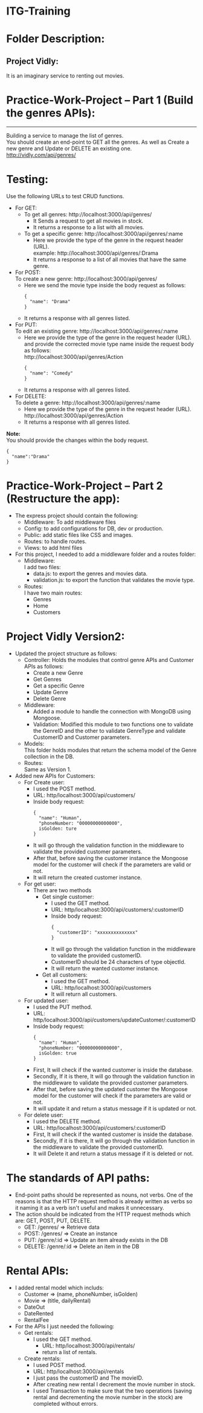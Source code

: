 # ITG-Training

# Folder Description:

## Project Vidly:  
It is an imaginary service to renting out movies.

# Practice-Work-Project – Part 1 (Build the genres APIs):
---

Building a service to manage the list of genres.  
You should create an end-point to GET all the genres. As well as Create a new genre and Update or DELETE an existing one.  
http://vidly.com/api/genres/

# Testing:

Use the following URLs to test CRUD functions.

- For GET:  
  - To get all genres: http://localhost:3000/api/genres/
    - It Sends a request to get all movies in stock. 
    - It returns a response to a list with all movies.
  - To get a specific genre: http://localhost:3000/api/genres/:name
    - Here we provide the type of the genre in the request header (URL).  
      example:  http://localhost:3000/api/genres/:Drama
    - It returns a response to a list of all movies that have the same genre.
- For POST:  
To create a new genre: http://localhost:3000/api/genres/
  - Here we send the movie type inside the body request as follows:  
    ```
    {
      "name": "Drama"
    } 
    ```
  - It returns a response with all genres listed.
- For PUT:  
  To edit an existing genre: http://localhost:3000/api/genres/:name
    - Here we provide the type of the genre in the request header (URL).  
      and provide the corrected movie type name inside the request body as follows:  
      http://localhost:3000/api/genres/Action
      ```
      {
        "name": "Comedy"
      } 
      ```
    - It returns a response with all genres listed.
- For DELETE:  
  To delete a genre: http://localhost:3000/api/genres/:name
    - Here we provide the type of the genre in the request header (URL).  
      http://localhost:3000/api/genres/Action
    - It returns a response with all genres listed.

**Note:**  
You should provide the changes within the body request.
```
{
  "name":"Drama"
}
```
# Practice-Work-Project – Part 2 (Restructure the app):  
- The express project should contain the following:
  - Middleware: To add middleware files
  - Config: to add configurations for DB, dev or production.
  - Public: add static files like CSS and images.
  - Routes: to handle routes.
  - Views: to add html files
- For this project, I needed to add a middleware folder and a routes folder:
  - Middleware:  
    I add two files:
      - data.js: to export the genres and movies data.
      - validation.js: to export the function that validates the movie type.
  - Routes:  
    I have two main routes:
      - Genres
      - Home
      - Customers
# Project Vidly Version2:
- Updated the project structure as follows:
  - Controller:
    Holds the modules that control genre APIs and Customer APIs as follows:
    - Create a new Genre
    - Get Genres
    - Get a specific Genre
    - Update Genre 
    - Delete Genre
  - Middleware:
    - Added a module to handle the connection with MongoDB using Mongoose.
    - Validation:
      Modified this module to two functions one to validate the GenreID and the other to validate GenreType and validate CustomerID and Customer parameters.
  - Models:  
    This folder holds modules that return the schema model of the Genre collection in the DB.
  - Routes:  
    Same as Version 1. 
- Added new APIs for Customers:
  - For Create user:
    - I used the POST method.
    - URL: http/localhost:3000/api/customers/
    - Inside body request:
      ```
      {
        "name": "Human",
        "phoneNumber: "00000000000000",
        isGolden: ture
      }
      ```   
    - It will go through the validation function in the middleware to validate the provided customer parameters.
    - After that, before saving the customer instance the Mongoose model for the customer will check if the parameters are valid or not.
    - It will return the created customer instance.
  - For get user:
    - There are two methods
      - Get single customer:
        - I used the GET method.
        - URL: http/localhost:3000/api/customers/:customerID
        - Inside body request:
          ```
          {
            "customerID": "xxxxxxxxxxxxxx"
          }
          ```   
        - It will go through the validation function in the middleware to validate the provided customerID.
        - CustomerID should be 24 characters of type objectId.  
        - It will return the wanted customer instance.
      - Get all customers:
        - I used the GET method.
        - URL: http/localhost:3000/api/customers  
        - It will return all customers.
  - For updated user:
    - I used the PUT method.
    - URL: http/localhost:3000/api/customers/updateCustomer/:customerID
    - Inside body request:
      ```
      {
        "name": "Human",
        "phoneNumber: "00000000000000",
        isGolden: true
      }
      ```   
    - First, It will check if the wanted customer is inside the database. 
    - Secondly, If it is there, It will go through the validation function in the middleware to validate the provided customer parameters.
    - After that, before saving the updated customer the Mongoose model for the customer will check if the parameters are valid or not.
    - It will update it and return a status message if it is updated or not. 
  - For delete user:
    - I used the DELETE method.
    - URL: http/localhost:3000/api/customers/:customerID
    - First, It will check if the wanted customer is inside the database. 
    - Secondly, If it is there, It will go through the validation function in the middleware to validate the provided customerID.
    - It will Delete it and return a status message if it is deleted or not. 

# The standards of API paths:
- End-point paths should be represented as nouns, not verbs. One of the reasons is that the HTTP request method is already written as verbs so it naming it as a verb isn't useful and makes it unnecessary.
- The action should be indicated from the HTTP request methods which are: GET, POST, PUT, DELETE.
  - GET: /genres/ => Retrieve data
  - POST: /genres/ => Create an instance
  - PUT: /genre/:id => Update an item already exists in the DB
  - DELETE: /genre/:id => Delete an item in the DB

# Rental APIs:
- I added rental model which includs:
  - Customer => (name, phoneNumber, isGolden)
  - Movie => (title, dailyRental) 
  - DateOut
  - DateRented
  - RentalFee
- For the APIs I just needed the following:
  - Get rentals:
    - I used the GET method.
        - URL: http/localhost:3000/api/rentals/
        - return a list of rentals.
  - Create rentals:
    - I used POST method.
    - URL: http/localhost:3000/api/rentals
    - I just pass the customerID and The movieID.
    - After creating new rental I decrement the movie number in stock.
    - I used Transaction to make sure that the two operations (saving rental and decrementing the movie number in the stock) are completed without errors.